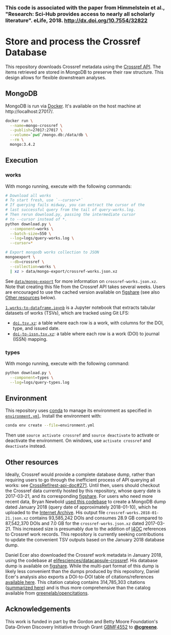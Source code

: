 
### This code is associated with the paper from Himmelstein et al., "Research: Sci-Hub provides access to nearly all scholarly literature". eLife, 2018. http://dx.doi.org/10.7554/32822


# Store and process the Crossref Database

This repository downloads Crossref metadata using the [Crossref API](https://github.com/CrossRef/rest-api-doc/blob/master/rest_api.md).
The items retrieved are stored in MongoDB to preserve their raw structure.
This design allows for flexible downstream analyses.

## MongoDB

MongoDB is run via [Docker](https://hub.docker.com/_/mongo/).
It's available on the host machine at http://localhost:27017/.

```sh
docker run \
  --name=mongo-crossref \
  --publish=27017:27017 \
  --volume=`pwd`/mongo.db:/data/db \
  --rm \
  mongo:3.4.2
```

## Execution

### works

With mongo running, execute with the following commands:

```sh
# Download all works
# To start fresh, use `--cursor=*`
# If querying fails midway, you can extract the cursor of the
# last successful query from the tail of query-works.log.
# Then rerun download.py, passing the intermediate cursor
# to --cursor instead of *.
python download.py \
  --component=works \
  --batch-size=550 \
  --log=logs/query-works.log \
  --cursor=*

# Export mongodb works collection to JSON
mongoexport \
  --db=crossref \
  --collection=works \
  | xz > data/mongo-export/crossref-works.json.xz
```

See [`data/mongo-export`](data/mongo-export) for more information on `crossref-works.json.xz`.
Note that creating this file from the Crossref API takes several weeks.
Users are encouraged to use the cached version available on [figshare](https://doi.org/10.6084/m9.figshare.4816720) (see also [Other resources](#other-resources) below).

[`1.works-to-dataframe.ipynb`](1.works-to-dataframe.ipynb) is a Jupyter notebook that extracts tabular datasets of works (TSVs), which are tracked using Git LFS:

+ [`doi.tsv.xz`](data/doi.tsv.xz): a table where each row is a work, with columns for the DOI, type, and issued date.
+ [`doi-to-issn.tsv.xz`](data/doi-to-issn.tsv.xz): a table where each row is a work (DOI) to journal (ISSN) mapping.

### types

With mongo running, execute with the following command:

```sh
python download.py \
  --component=types \
  --log=logs/query-types.log
```

## Environment

This repository uses [conda](http://conda.pydata.org/docs/) to manage its environment as specified in [`environment.yml`](environment.yml).
Install the environment with:

```sh
conda env create --file=environment.yml
```

Then use `source activate crossref` and `source deactivate` to activate or deactivate the environment. On windows, use `activate crossref` and `deactivate` instead.

## Other resources

Ideally, Crossref would provide a complete database dump, rather than requiring users to go through the inefficient process of API querying all works: see [CrossRef/rest-api-doc#271](https://github.com/CrossRef/rest-api-doc/issues/271).
Until then, users should checkout the Crossref data currently hosted by this repository, whose query date is 2017-03-21, and its corresponding [figshare](https://doi.org/10.6084/m9.figshare.4816720.v1).
For users who need more recent data, Bryan Newbold [used this codebase](https://github.com/greenelab/crossref/issues/5) to create a MongoDB dump dated January 2018 (query date of approximately 2018-01-10), which he uploaded to the [Internet Archive](https://archive.org/download/crossref_doi_dump_201801).
His output file `crossref-works.2018-01-21.json.xz` contains 93,585,242 DOIs and consumes 28.9 GB compared to 87,542,370 DOIs and 7.0 GB for the `crossref-works.json.xz` dated 2017-03-21.
This increased size is presumably due to the addition of [I4OC](https://i4oc.org/ "Initiative for Open Citations") references to Crossref work records.
This repository is currently seeking contributions to update the convenient TSV outputs based on the January 2018 database dump.

Daniel Ecer also downloaded the Crossref work metadata in January 2018, using the codebase at [elifesciences/datacapsule-crossref](https://github.com/elifesciences/datacapsule-crossref).
His database dump is available on [figshare](https://doi.org/10.6084/m9.figshare.5845554.v2 "Crossref Works Dump - January 2018").
While the multi-part format of this dump is likely less convenient than the dumps produced by this repository, Daniel Ecer's analysis also exports a DOI-to-DOI table of citations/references [available here](https://doi.org/10.6084/m9.figshare.5849916.v1 "Crossref Citation Links - January 2018").
This citation catalog contains 314,785,303 citations ([summarized here](https://elifesci.org/crossref-data-notebook)) and is thus more comprehensive than the catalog available from [greenelab/opencitations](https://github.com/greenelab/opencitations).

## Acknowledgements

This work is funded in part by the Gordon and Betty Moore Foundation's Data-Driven Discovery Initiative through Grant [GBMF4552](https://www.moore.org/grant-detail?grantId=GBMF4552) to [**@cgreene**](https://github.com/cgreene "Casey Greene on GitHub").

